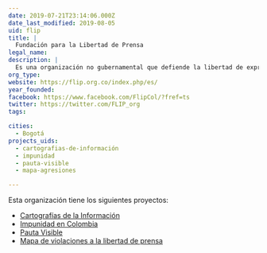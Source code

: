 ```yaml
---
date: 2019-07-21T23:14:06.000Z
date_last_modified: 2019-08-05
uid: flip
title: |
  Fundación para la Libertad de Prensa
legal_name: 
description: |
  Es una organización no gubernamental que defiende la libertad de expresión y promueve un clima óptimo para que quienes ejercen el periodismo puedan satisfacer el derecho de quienes viven en Colombia a estar informados.
org_type: 
website: https://flip.org.co/index.php/es/
year_founded: 
facebook: https://www.facebook.com/FlipCol/?fref=ts
twitter: https://twitter.com/FLIP_org
tags:

cities: 
  - Bogotá
projects_uids:
  - cartografias-de-información
  - impunidad
  - pauta-visible
  - mapa-agresiones

---
```


Esta organización tiene los siguientes proyectos:

- [Cartografías de la Información](/proyectos/cartografias-de-información)
- [Impunidad en Colombia](/proyectos/impunidad)
- [Pauta Visible](/proyectos/pauta-visible)
- [Mapa de violaciones a la libertad de prensa](/proyectos/mapa-agresiones)
